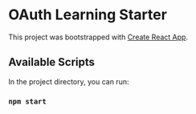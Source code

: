 # OAuth Learning Starter

This project was bootstrapped with [Create React App](https://github.com/facebook/create-react-app).

## Available Scripts

In the project directory, you can run:

### `npm start`
